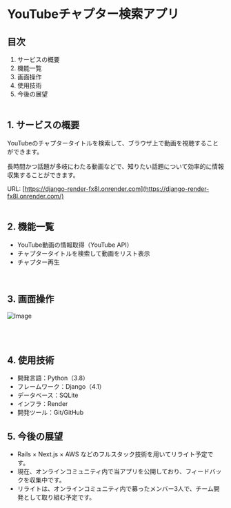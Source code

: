 # YouTubeチャプター検索アプリ

## 目次

1. サービスの概要
2. 機能一覧
3. 画面操作
4. 使用技術
5. 今後の展望
<br><br>

## 1. サービスの概要
YouTubeのチャプタータイトルを検索して、ブラウザ上で動画を視聴することができます。

長時間かつ話題が多岐にわたる動画などで、知りたい話題について効率的に情報収集することができます。

URL: [https://django-render-fx8l.onrender.com](https://django-render-fx8l.onrender.com/)
<br><br>

## 2. 機能一覧
- YouTube動画の情報取得（YouTube API）
- チャプタータイトルを検索して動画をリスト表示
- チャプター再生
<br>

## 3. 画面操作
![Image](https://github.com/user-attachments/assets/80174dd8-3735-4a2f-a74b-b2ac58926d80)

<br><br>

## 4. 使用技術
- 開発言語：Python（3.8）
- フレームワーク：Django（4.1）
- データベース：SQLite
- インフラ：Render
- 開発ツール：Git/GitHub

## 5. 今後の展望
- Rails × Next.js × AWS などのフルスタック技術を用いてリライト予定です。
- 現在、オンラインコミュニティ内で当アプリを公開しており、フィードバックを収集中です。
- リライトは、オンラインコミュニティ内で募ったメンバー3人で、チーム開発として取り組む予定です。
